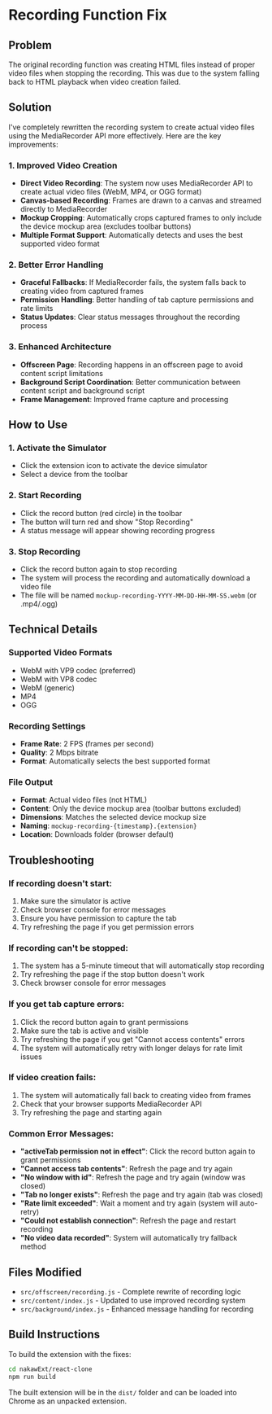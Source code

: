 # Recording Function Fix

## Problem
The original recording function was creating HTML files instead of proper video files when stopping the recording. This was due to the system falling back to HTML playback when video creation failed.

## Solution
I've completely rewritten the recording system to create actual video files using the MediaRecorder API more effectively. Here are the key improvements:

### 1. Improved Video Creation
- **Direct Video Recording**: The system now uses MediaRecorder API to create actual video files (WebM, MP4, or OGG format)
- **Canvas-based Recording**: Frames are drawn to a canvas and streamed directly to MediaRecorder
- **Mockup Cropping**: Automatically crops captured frames to only include the device mockup area (excludes toolbar buttons)
- **Multiple Format Support**: Automatically detects and uses the best supported video format

### 2. Better Error Handling
- **Graceful Fallbacks**: If MediaRecorder fails, the system falls back to creating video from captured frames
- **Permission Handling**: Better handling of tab capture permissions and rate limits
- **Status Updates**: Clear status messages throughout the recording process

### 3. Enhanced Architecture
- **Offscreen Page**: Recording happens in an offscreen page to avoid content script limitations
- **Background Script Coordination**: Better communication between content script and background script
- **Frame Management**: Improved frame capture and processing

## How to Use

### 1. Activate the Simulator
- Click the extension icon to activate the device simulator
- Select a device from the toolbar

### 2. Start Recording
- Click the record button (red circle) in the toolbar
- The button will turn red and show "Stop Recording"
- A status message will appear showing recording progress

### 3. Stop Recording
- Click the record button again to stop recording
- The system will process the recording and automatically download a video file
- The file will be named `mockup-recording-YYYY-MM-DD-HH-MM-SS.webm` (or .mp4/.ogg)

## Technical Details

### Supported Video Formats
- WebM with VP9 codec (preferred)
- WebM with VP8 codec
- WebM (generic)
- MP4
- OGG

### Recording Settings
- **Frame Rate**: 2 FPS (frames per second)
- **Quality**: 2 Mbps bitrate
- **Format**: Automatically selects the best supported format

### File Output
- **Format**: Actual video files (not HTML)
- **Content**: Only the device mockup area (toolbar buttons excluded)
- **Dimensions**: Matches the selected device mockup size
- **Naming**: `mockup-recording-{timestamp}.{extension}`
- **Location**: Downloads folder (browser default)

## Troubleshooting

### If recording doesn't start:
1. Make sure the simulator is active
2. Check browser console for error messages
3. Ensure you have permission to capture the tab
4. Try refreshing the page if you get permission errors

### If recording can't be stopped:
1. The system has a 5-minute timeout that will automatically stop recording
2. Try refreshing the page if the stop button doesn't work
3. Check browser console for error messages

### If you get tab capture errors:
1. Click the record button again to grant permissions
2. Make sure the tab is active and visible
3. Try refreshing the page if you get "Cannot access contents" errors
4. The system will automatically retry with longer delays for rate limit issues

### If video creation fails:
1. The system will automatically fall back to creating video from frames
2. Check that your browser supports MediaRecorder API
3. Try refreshing the page and starting again

### Common Error Messages:
- **"activeTab permission not in effect"**: Click the record button again to grant permissions
- **"Cannot access tab contents"**: Refresh the page and try again
- **"No window with id"**: Refresh the page and try again (window was closed)
- **"Tab no longer exists"**: Refresh the page and try again (tab was closed)
- **"Rate limit exceeded"**: Wait a moment and try again (system will auto-retry)
- **"Could not establish connection"**: Refresh the page and restart recording
- **"No video data recorded"**: System will automatically try fallback method

## Files Modified

- `src/offscreen/recording.js` - Complete rewrite of recording logic
- `src/content/index.js` - Updated to use improved recording system
- `src/background/index.js` - Enhanced message handling for recording

## Build Instructions

To build the extension with the fixes:

```bash
cd nakawExt/react-clone
npm run build
```

The built extension will be in the `dist/` folder and can be loaded into Chrome as an unpacked extension.

